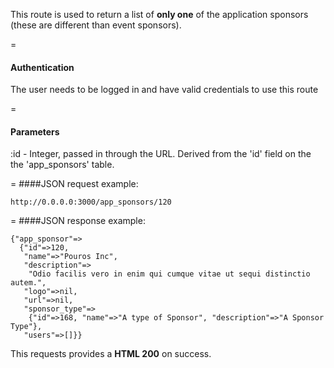 <!-- --- title: GET /app_sponsors/:app_sponsor -->

This route is used to return a list of **only one** of the application sponsors (these are different than event sponsors).

=
#### Authentication

The user needs to be logged in and have valid credentials to use this route

=
#### Parameters

:id - Integer, passed in through the URL. Derived from the 'id' field on the the 'app_sponsors' table.

=
####JSON request example:
```
http://0.0.0.0:3000/app_sponsors/120
```
=
####JSON response example:

```
{"app_sponsor"=>
  {"id"=>120,
   "name"=>"Pouros Inc",
   "description"=>
    "Odio facilis vero in enim qui cumque vitae ut sequi distinctio autem.",
   "logo"=>nil,
   "url"=>nil,
   "sponsor_type"=>
    {"id"=>168, "name"=>"A type of Sponsor", "description"=>"A Sponsor Type"},
   "users"=>[]}}
```

This requests provides a <strong>HTML 200</strong> on success.